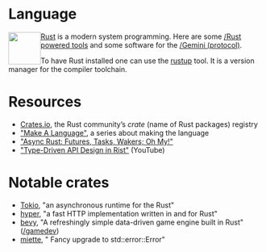 # Language

<img src="https://www.rust-lang.org/static/images/rust-logo-blk.svg" style="float: left; height: 64px;">

[Rust](https://www.rust-lang.org/) is a modern system programming. Here are some [/Rust powered tools]() and some software for the [/Gemini (protocol)](). 

To have Rust installed one can use the [rustup](https://rustup.rs/) tool. It is a version manager for the compiler toolchain.

# Resources

- [Crates.io](https://crates.io/), the Rust community’s *crate* (name of Rust packages) registry
- ["Make A Language"](https://arzg.github.io/lang/), a series about making the language
- ["Async Rust: Futures, Tasks, Wakers; Oh My!"](https://msarmi9.github.io/posts/async-rust/)
- ["Type-Driven API Design in Rist"](https://www.youtube.com/watch?v=bnnacleqg6k) (YouTube)

# Notable crates

- [Tokio](https://tokio.rs/), "an asynchronous runtime for the Rust"
- [hyper](https://hyper.rs/), "a fast HTTP implementation written in and for Rust"
- [bevy](https://github.com/bevyengine/bevy), "A refreshingly simple data-driven game engine built in Rust" ([/gamedev]())
- [miette](https://github.com/zkat/miette), " Fancy upgrade to std::error::Error"